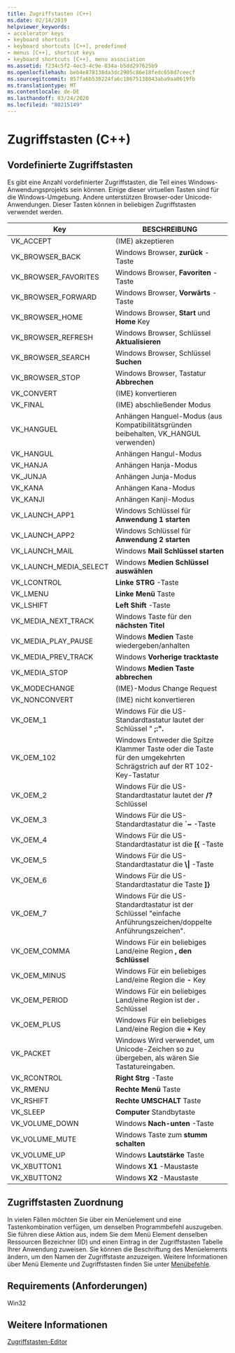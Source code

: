 ```yaml
---
title: Zugriffstasten (C++)
ms.date: 02/14/2019
helpviewer_keywords:
- accelerator keys
- keyboard shortcuts
- keyboard shortcuts [C++], predefined
- menus [C++], shortcut keys
- keyboard shortcuts [C++], menu association
ms.assetid: f234c5f2-4ec3-4c9e-834a-b5dd297625b9
ms.openlocfilehash: beb4e878138da3dc2905c86e18fedc658d7ceecf
ms.sourcegitcommit: 857fa6b530224fa6c18675138043aba9aa0619fb
ms.translationtype: MT
ms.contentlocale: de-DE
ms.lasthandoff: 03/24/2020
ms.locfileid: "80215149"
---
```

# <a name="accelerator-keys-c"></a>Zugriffstasten (C++)

## <a name="predefined-accelerator-keys"></a>Vordefinierte Zugriffstasten

Es gibt eine Anzahl vordefinierter Zugriffstasten, die Teil eines Windows-Anwendungsprojekts sein können. Einige dieser virtuellen Tasten sind für die Windows-Umgebung. Andere unterstützen Browser-oder Unicode-Anwendungen. Dieser Tasten können in beliebigen Zugriffstasten verwendet werden.

|Key|BESCHREIBUNG|
|---------|-----------------|
|VK_ACCEPT|(IME) akzeptieren|
|VK_BROWSER_BACK|Windows Browser, **zurück** -Taste|
|VK_BROWSER_FAVORITES|Windows Browser, **Favoriten** -Taste|
|VK_BROWSER_FORWARD|Windows Browser, **Vorwärts** -Taste|
|VK_BROWSER_HOME|Windows Browser, **Start** und **Home** Key|
|VK_BROWSER_REFRESH|Windows Browser, Schlüssel **Aktualisieren**|
|VK_BROWSER_SEARCH|Windows Browser, Schlüssel **Suchen**|
|VK_BROWSER_STOP|Windows Browser, Tastatur **Abbrechen**|
|VK_CONVERT|(IME) konvertieren|
|VK_FINAL|(IME) abschließender Modus|
|VK_HANGUEL|Anhängen Hanguel-Modus (aus Kompatibilitätsgründen beibehalten, VK_HANGUL verwenden)|
|VK_HANGUL|Anhängen Hangul-Modus|
|VK_HANJA|Anhängen Hanja-Modus|
|VK_JUNJA|Anhängen Junja-Modus|
|VK_KANA|Anhängen Kana-Modus|
|VK_KANJI|Anhängen Kanji-Modus|
|VK_LAUNCH_APP1|Windows Schlüssel für **Anwendung 1 starten**|
|VK_LAUNCH_APP2|Windows Schlüssel für **Anwendung 2 starten**|
|VK_LAUNCH_MAIL|Windows **Mail Schlüssel starten**|
|VK_LAUNCH_MEDIA_SELECT|Windows **Medien Schlüssel auswählen**|
|VK_LCONTROL|**Linke STRG** -Taste|
|VK_LMENU|**Linke Menü** Taste|
|VK_LSHIFT|**Left Shift** -Taste|
|VK_MEDIA_NEXT_TRACK|Windows Taste für den **nächsten Titel**|
|VK_MEDIA_PLAY_PAUSE|Windows **Medien** Taste wiedergeben/anhalten|
|VK_MEDIA_PREV_TRACK|Windows **Vorherige tracktaste**|
|VK_MEDIA_STOP|Windows **Medien Taste abbrechen**|
|VK_MODECHANGE|(IME)-Modus Change Request|
|VK_NONCONVERT|(IME) nicht konvertieren|
|VK_OEM_1|Windows Für die US-Standardtastatur lautet der Schlüssel " **;:".**|
|VK_OEM_102|Windows Entweder die Spitze Klammer Taste oder die Taste für den umgekehrten Schrägstrich auf der RT 102-Key-Tastatur|
|VK_OEM_2|Windows Für die US-Standardtastatur lautet der **/?** Schlüssel|
|VK_OEM_3|Windows Für die US-Standardtastatur die **`~** -Taste|
|VK_OEM_4|Windows Für die US-Standardtastatur ist die **[{** -Taste|
|VK_OEM_5|Windows Für die US-Standardtastatur die **\\&#124;**  -Taste|
|VK_OEM_6|Windows Für die US-Standardtastatur die Taste **]}**|
|VK_OEM_7|Windows Für die US-Standardtastatur ist der Schlüssel "einfache Anführungszeichen/doppelte Anführungszeichen".|
|VK_OEM_COMMA|Windows Für ein beliebiges Land/eine Region **, den Schlüssel**|
|VK_OEM_MINUS|Windows Für ein beliebiges Land/eine Region die **-** Key|
|VK_OEM_PERIOD|Windows Für ein beliebiges Land/eine Region ist der **.** Schlüssel|
|VK_OEM_PLUS|Windows Für ein beliebiges Land/eine Region die **+** Key|
|VK_PACKET|Windows Wird verwendet, um Unicode-Zeichen so zu übergeben, als wären Sie Tastatureingaben.|
|VK_RCONTROL|**Right Strg** -Taste|
|VK_RMENU|**Rechte Menü** Taste|
|VK_RSHIFT|**Rechte UMSCHALT** Taste|
|VK_SLEEP|**Computer** Standbytaste|
|VK_VOLUME_DOWN|Windows **Nach-unten** -Taste|
|VK_VOLUME_MUTE|Windows Taste zum **stumm schalten**|
|VK_VOLUME_UP|Windows **Lautstärke** Taste|
|VK_XBUTTON1|Windows **X1** -Maustaste|
|VK_XBUTTON2|Windows **X2** -Maustaste|

## <a name="accelerator-key-association"></a>Zugriffstasten Zuordnung

In vielen Fällen möchten Sie über ein Menüelement und eine Tastenkombination verfügen, um denselben Programmbefehl auszugeben. Sie führen diese Aktion aus, indem Sie dem Menü Element denselben Ressourcen Bezeichner (ID) und einen Eintrag in der Zugriffstasten Tabelle Ihrer Anwendung zuweisen. Sie können die Beschriftung des Menüelements ändern, um den Namen der Zugriffstaste anzuzeigen. Weitere Informationen über Menü Elemente und Zugriffstasten finden Sie unter [Menübefehle](../windows/associating-a-menu-command-with-an-accelerator-key.md).

## <a name="requirements"></a>Requirements (Anforderungen)

Win32

## <a name="see-also"></a>Weitere Informationen

[Zugriffstasten-Editor](../windows/accelerator-editor.md)<br/>
